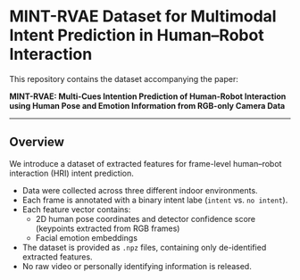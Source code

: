 # MINT-RVAE Dataset for Multimodal Intent Prediction in Human–Robot Interaction

This repository contains the dataset accompanying the paper:

**MINT-RVAE: Multi-Cues Intention Prediction of Human-Robot Interaction using Human Pose and Emotion Information from RGB-only Camera Data**  

---

## Overview
We introduce a dataset of extracted features for frame-level human–robot interaction (HRI) intent prediction.  
- Data were collected across three different indoor environments.
- Each frame is annotated with a binary intent labe (`intent` vs. `no intent`).  
- Each feature vector contains:  
  - 2D human pose coordinates and detector confidence score (keypoints extracted from RGB frames)  
  - Facial emotion embeddings 
- The dataset is provided as `.npz` files, containing only de-identified extracted features.  
- No raw video or personally identifying information is released.  




 
 
